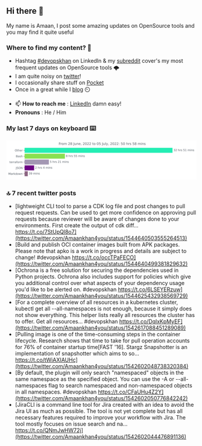 <!--- [![Hits](https://hits.seeyoufarm.com/api/count/incr/badge.svg?url=https%3A%2F%2Fgithub.com%2Fakhan4u%2Fhit-counter&count_bg=%2379C83D&title_bg=%23555555&icon=&icon_color=%23E7E7E7&title=visits&edge_flat=false)](https://hits.seeyoufarm.com) --->

## Hi there 👋

My name is Amaan, I post some amazing updates on OpenSource tools and you may find it quite useful

### Where to find my content? 🤔

* Hashtag [#devopskhan](https://www.linkedin.com/feed/hashtag/devopskhan/) on LinkedIn & my [subreddit](https://www.reddit.com/r/devopskhan/) cover's my most frequent updates on OpenSource tools 🌩️
* I am quite noisy on [twitter](https://twitter.com/Amaankhan4you)!
* I occasionally share stuff on [Pocket](https://getpocket.com/@ej6g8d1dp2829A16a9Tf5d4T6bAMp3d8791rejDe86yem3bm4e14ex4fT4dluk29)
* Once in a great while I [blog](https://linuxparrot.com/) ⏲️


- 📫 **How to reach me** : [LinkedIn](https://www.linkedin.com/in/amaan-khan-linux-ninja) damn easy!
- **Pronouns** : He / Him

### My last 7 days on keyboard ⌨️

<img src="https://github.com/akhan4u/akhan4u/blob/main/images/stat.svg" alt="Amaan's Wakatime Activity!"/>

### 🔝 7 recent twitter posts
<!-- DEVDOJO:START -->
- [lightweight CLI tool to parse a CDK log file and post changes to pull request requests. Can be used to get more confidence on approving pull requests because reviewer will be aware of changes done to your environments. First create the output of cdk diff… https://t.co/7StUpQl8o7](https://twitter.com/Amaankhan4you/status/1544640503555264513)
- [Build and publish OCI container images built from APK packages. Please note that apko is a work in progress and details are subject to change! #devopskhan https://t.co/occTPaFECO](https://twitter.com/Amaankhan4you/status/1544640499381829632)
- [Ochrona is a free solution for securing the dependencies used in Python projects. Ochrona also includes support for policies which give you additional control over what aspects of your dependency usage you&#39;d like to be alerted on. #devopskhan https://t.co/6LSEYERzuw](https://twitter.com/Amaankhan4you/status/1544625432938569729)
- [For a complete overview of all resources in a kubernetes cluster, kubectl get all --all-namespaces is not enough, because it simply does not show everything. This helper lists really all resources the cluster has to offer. Get all resources... #devopskhan https://t.co/DqlxKpMyEF](https://twitter.com/Amaankhan4you/status/1542617088451289089)
- [Pulling image is one of the time-consuming steps in the container lifecycle. Research shows that time to take for pull operation accounts for 76% of container startup time[FAST &#39;16]. Stargz Snapshotter is an implementation of snapshotter which aims to so… https://t.co/tWiAXIAUHc](https://twitter.com/Amaankhan4you/status/1542602048738320384)
- [By default, the plugin will only search &quot;namespaced&quot; objects in the same namespace as the specified object. You can use the -A or --all-namespaces flag to search namespaced and non-namespaced objects in all namespaces. #devopskhan https://t.co/CFaUHu4Z2Y](https://twitter.com/Amaankhan4you/status/1542602050776842242)
- [JiraCLI is a command line tool for Jira created with an idea to avoid the Jira UI as much as possible. The tool is not yet complete but has all necessary features required to improve your workflow with Jira. The tool mostly focuses on issue search and na… https://t.co/QNmJwHW72j](https://twitter.com/Amaankhan4you/status/1542602044476891136)
<!-- DEVDOJO:END -->

<!-- ![Amaan's GitHub stats](https://github-readme-stats.vercel.app/api?username=akhan4u&count_private=true&show_icons=true&hide=contribs) -->
